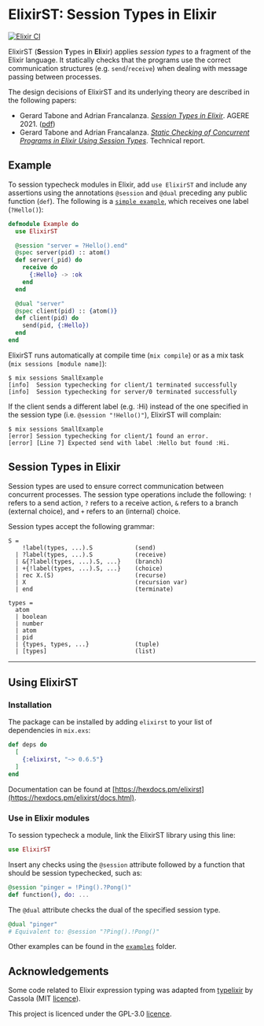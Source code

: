 # ElixirST: Session Types in Elixir

[![Elixir CI](https://github.com/gertab/ElixirST/actions/workflows/elixir.yml/badge.svg)](https://github.com/gertab/ElixirST/actions/workflows/elixir.yml)

ElixirST (**S**ession **T**ypes in **El**ixir) applies *session types* to a fragment of the Elixir language. 
It statically checks that the programs use the correct communication structures (e.g. `send`/`receive`) when dealing with message passing between processes. 
<!-- It also ensures that the correct types are being used.  -->
<!-- For example, the session type `?Add(number, number).!Result(number).end` expects that two numbers are received (i.e. `?`), then a number is sent (i.e. `!`) and finally the session terminates. -->

The design decisions of ElixirST and its underlying theory are described in the following papers:
  - Gerard Tabone and Adrian Francalanza. *[Session Types in Elixir](https://doi.org/10.1145/3486601.3486708)*. AGERE 2021. ([pdf](http://staff.um.edu.mt/afra1/papers/Agere21.pdf))
  - Gerard Tabone and Adrian Francalanza. *[Static Checking of Concurrent Programs in Elixir Using Session Types](https://gertab.github.io/ElixirST/archive/UoM%20-%20technical%20report%202022.pdf)*. Technical report.


## Example

To session typecheck modules in Elixir, add `use ElixirST` and include any assertions using the annotations `@session` and `@dual` preceding any public function (`def`). The following is a [`simple example`](/lib/elixirst/examples/small_example.ex), which receives one label (`?Hello()`):
<!-- The `@spec` directives are needed to ensure type correctness for the parameters. -->

```elixir
defmodule Example do
  use ElixirST

  @session "server = ?Hello().end"
  @spec server(pid) :: atom()
  def server(_pid) do
    receive do
      {:Hello} -> :ok
    end
  end

  @dual "server"
  @spec client(pid) :: {atom()}
  def client(pid) do
    send(pid, {:Hello})
  end
end
```

ElixirST runs automatically at compile time (`mix compile`) or as a mix task (`mix sessions [module name]`):
```text
$ mix sessions SmallExample
[info]  Session typechecking for client/1 terminated successfully
[info]  Session typechecking for server/0 terminated successfully
```

If the client sends a different label (e.g. :Hi) instead of the one specified in the session type (i.e. `@session "!Hello()"`), ElixirST will complain:

```text
$ mix sessions SmallExample
[error] Session typechecking for client/1 found an error. 
[error] [Line 7] Expected send with label :Hello but found :Hi.
```

## Session Types in Elixir

Session types are used to ensure correct communication between concurrent processes. 
The session type operations include the following: `!` refers to a send action, `?` refers to a receive action, `&` refers to a branch (external choice), and `+` refers to an (internal) choice.

Session types accept the following grammar:

```text
S =
    !label(types, ...).S            (send)
  | ?label(types, ...).S            (receive)
  | &{?label(types, ...).S, ...}    (branch)
  | +{!label(types, ...).S, ...}    (choice)
  | rec X.(S)                       (recurse)
  | X                               (recursion var)
  | end                             (terminate)

types =
  atom
  | boolean
  | number
  | atom
  | pid
  | {types, types, ...}             (tuple)
  | [types]                         (list)
```

----------

## Using ElixirST


### Installation

The package can be installed by adding `elixirst` to your list of dependencies in `mix.exs`:

```elixir
def deps do
  [
    {:elixirst, "~> 0.6.5"}
  ]
end
```
<!-- 
```elixir
def deps do
  [
    {:dep_from_git, git: "https://github.com/gertab/ElixirST.git"}
  ]
end
```

{:dep_from_git, git: "https://github.com/gertab/ElixirST.git", tag: "0.1.0"}
-->

Documentation can be found at [https://hexdocs.pm/elixirst](https://hexdocs.pm/elixirst/docs.html).

### Use in Elixir modules

To session typecheck a module, link the ElixirST library using this line:
```elixir
use ElixirST
```

Insert any checks using the `@session` attribute followed by a function that should be session typechecked, such as:
```elixir
@session "pinger = !Ping().?Pong()"
def function(), do: ...
```

The `@dual` attribute checks the dual of the specified session type.
```elixir
@dual "pinger"
# Equivalent to: @session "?Ping().!Pong()"
```

<!-- In the case of multiple function definitions with the name name and arity (e.g. for pattern matching), define only one session type for all functions. -->

Other examples can be found in the [`examples`](/lib/elixirst/examples) folder.
<!-- 
### Features

ElixirST implements several features that allow for _session type_ manipulation.
Some of these are shown below, which include: 
 - session type parsing ([`lib/elixirst/parser/parser.ex`](/lib/elixirst/parser/parser.ex)),
 - session type comparison (e.g. equality) and manipulation (e.g. duality). -->

## Acknowledgements

Some code related to Elixir expression typing was adapted from [typelixir](https://github.com/Typelixir/typelixir) by Cassola (MIT [licence](ACK.md)).

This project is licenced under the GPL-3.0 [licence](LICENCE).